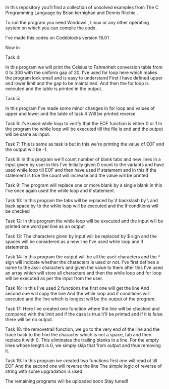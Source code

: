 
In this repository you'll find a collection of unsolved examples from The C Programming Language by Brian kernighan and Dennis Ritchie .

To run the program you need Windows , Linux or any other operating system on which you can compile the code.

I've made this codes on Codeblocks version 16.01


Now in

Task 4:

In this program we will print the Celsius to Fahrenheit conversion table from 0 to 300 with the uniform gap of 20,
I've used for loop here which makes the program look small and is easy to understand
First I have defined upper and lower limit and the gap to be maintained.
And then the for loop is executed and the table is printed in the output.

Task 5:

In this program I've made some minor changes in for loop and values of upper and lower and the table of task 4
Will be printed reverse.

Task 6:
I've used while loop to verify that the EOF function is either 0 or 1
In the program the while loop will be executed till the file is end and the output will be same as input.


Task 7:
This is same as task is but in this we're printing the value of EOF and the output will be -1.

Task 8:
In this program we'll count number of blank tabs and new lines in a input given by user in this I've 
Initially given 0 count to the variants and have used while loop till EOF and then have used if statement and in this if the statement is true the count will increase and the value will be printed


Task 9:
The program will replace one or more blank by a single blank in this I've once again used the while loop and if statement.


Task 10:
In this program the tabs will be replaced by \t backslash by \\ and back space by \b the while loop will be executed and the if conditions will be checked



Task 12:
In this program the while loop will be executed and the input will be printed one word per line as an output

Task 13:
The characters given by input will be replaced by $ sign and the spaces will be considered as a new line
I've used while loop and if statements.

Task 14:
In this program the output will be all the ascii characters and the ^ sign will indicate whether the characters is used or not.
I've first defines a name to the ascii characters and given the value to them after this I've used an array which will store all characters and then the while loop and for loop will be executed as per the input from the user.

Task 16:
In this  I've used 2 functions the first one will get the line
And second one will copy the line 
And the while loop and if conditions will executed and the line which is longest will be the output of the program.


Task 17:
Here I've created one function where the line will be checked and compared with the limit and if the case is true it'll be printed and if it is false there will be no output. 

Task 18:
the removetrail function, we go to the very end of the line and the trace back to the find the character which is not a space, tab and then replace it with 0. This eliminates the trailing blanks in a line. For the empty lines whose length is 0, we simply skip that from output and thus removing it.


Task 19:
In this program ive created two functions first one will read ot till EOF
And the second one will reverse the line
The simple logic of reverse of string with some upgradation is used

The remaining programs will be uploaded soon
Stay tuned!
